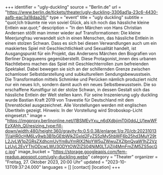 +++
identifier = "ugly-duckling"
source = "Berlin.de"
url = "https://www.berlin.de/tickets/theater/ugly-duckling-3306ad1a-23c6-4430-aafb-eac3a18daa26/"
type = "event"
title = "ugly duckling"
subtitle = "quot;Ich träumte nie von soviel Glück, als ich noch das hässliche kleine Entlein war.quot;"
description = "In den Märchen von Hans Christian Andersen stößt man immer wieder auf Transformationen: Die kleine Meerjungfrau verwandelt sich in einen Menschen, das hässliche Entlein in einen stolzen Schwan.
Dass es sich bei diesen Verwandlungen auch um ein maskiertes Spiel mit Geschlechtlichkeit und Sexualität handelt, ist Ausgangspunkt für ein Projekt, das Andersens Märchen den Biografien von Berliner Dragqueens gegenüberstellt. Diese Protagonist_innen des urbanen Nachtlebens machen das Spiel mit Geschlechterrollen zum befreienden Spektakel. Dabei bewegen sie sich an der schillernden Grenze zwischen schamloser Selbstdarstellung und subkulturellem Sendungsbewusstsein. Die Transformation mittels Schminke und Perücken nämlich produziert nicht nur ein neues Ich, sondern damit auch ein neues Selbstbewusstsein. Die so erschaffene Kunstfigur ist der stolze Schwan, in dessen Gestalt sich das hässliche Entlein der Welt stellen kann.
Für seine Inszenierung ugly duckling wurde Bastian Kraft 2019 von Travestie für Deutschland mit dem Ehrenstöckel ausgezeichnet.
Alle Vorstellungen werden mit englischen Übertiteln gezeigt.
Hinweis: In der Vorstellung wird Stroboskop-Licht eingesetzt."
image = "https://imgproxy.berlinonline.net/I1BSMEvYxu_n6dXdbjimT0i0ddJ_U1ewWFEzXAhh_QI/resizing_type:fill-down/width:480/height:360/gravity:fp:0.5:0.38/enlarge:1/q:70/cb:2023101311/aHR0cHM6Ly9wb3B1bGEtbWlkZGxld2FyZS5zMy5hbWF6b25hd3MuY29tL2JvLW1pZGRsZXdhcmUvYm8uYmRlX2NoYW5uZWwuZXZlbnQvaW1hZ2VzLzUyL2EyYThjODcwLWU3ODYtOWZlZS04NjM0LTJjZjI4MmFmZjM5ZS5qcGc.jpg"
image_bucket = "https://storage.googleapis.com/fem-readup.appspot.com/ugly-duckling.webp"
category = "Theater"
organizer = "Freitag, 27. Oktober 2023, 20:00 Uhr"
updated = "2023-10-13T09:37:24.000"
languages = []
[contact]
[location]
+++